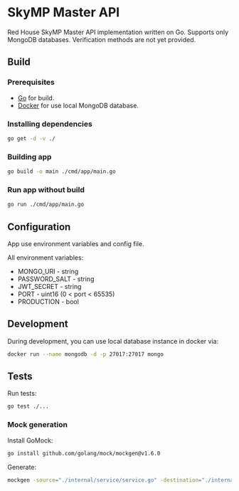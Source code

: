 # SkyMP Master API

Red House SkyMP Master API implementation written on Go. Supports only MongoDB databases. Verification methods are not yet provided.

## Build

### Prerequisites

- [Go](https://go.dev/) for build.
- [Docker](https://www.docker.com/) for use local MongoDB database.

### Installing dependencies

```bash
go get -d -v ./
```

### Building app

```bash
go build -o main ./cmd/app/main.go
```

### Run app without build

```bash
go run ./cmd/app/main.go
```

## Configuration

App use environment variables and config file.

All environment variables:

- MONGO_URI - string
- PASSWORD_SALT - string
- JWT_SECRET - string
- PORT - uint16 (0 < port < 65535)
- PRODUCTION - bool

## Development

During development, you can use local database instance in docker via:

```bash
docker run --name mongodb -d -p 27017:27017 mongo
```

## Tests

Run tests:

```bash
go test ./...
```

### Mock generation

Install GoMock:

```bash
go install github.com/golang/mock/mockgen@v1.6.0
```

Generate:

```bash
mockgen -source="./internal/service/service.go" -destination="./internal/service/mocks/mock.go"
```
